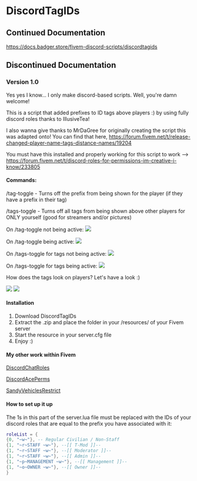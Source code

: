 # DiscordTagIDs
## Continued Documentation
https://docs.badger.store/fivem-discord-scripts/discordtagids
## Discontinued Documentation
### Version 1.0

Yes yes I know... I only make discord-based scripts. Well, you're damn welcome!

This is a script that added prefixes to ID tags above players :) by using fully discord roles thanks to IllusiveTea!

I also wanna give thanks to MrDaGree for originally creating the script this was adapted onto! You can find that here, https://forum.fivem.net/t/release-changed-player-name-tags-distance-names/19204

You must have this installed and properly working for this script to work --> https://forum.fivem.net/t/discord-roles-for-permissions-im-creative-i-know/233805

#### Commands:
/tag-toggle - Turns off the prefix from being shown for the player (if they have a prefix in their tag)

/tags-toggle - Turns off all tags from being shown above other players for ONLY yourself (good for streamers and/or pictures)

On /tag-toggle not being active:
![](https://i.gyazo.com/07766951b02108c7ea49f8cbe2f372cd.png)

On /tag-toggle being active:
![](https://i.gyazo.com/b0249df9842dd7011c231d4deaf54fc7.png)

On /tags-toggle for tags not being active:
![](https://i.gyazo.com/6ba28b6e653f3c7bf82e90c3690a2dc5.png)

On /tags-toggle for tags being active: 
![](https://i.gyazo.com/e3e9656dc5cc0faf42fb3c857106ee72.png)

How does the tags look on players? Let's have a look :)

 ![](https://i.gyazo.com/253bc5c2bb10731cb870f1eb6f8893b4.jpg)
![](https://cdn.discordapp.com/attachments/577615878607077380/588710494483775508/unknown.png)

#### Installation
1. Download DiscordTagIDs 
2. Extract the .zip and place the folder in your /resources/ of your Fivem server
3. Start the resource in your server.cfg file
4. Enjoy :)

#### My other work within Fivem
[DiscordChatRoles](https://forum.fivem.net/t/discordchatroles-release/566338)

[DiscordAcePerms](https://forum.fivem.net/t/discordaceperms-release/573044)

[SandyVehiclesRestrict](https://github.com/TheWolfBadger/SandyVehiclesRestrict)


#### How to set up it up
The 1s in this part of the server.lua file must be replaced with the IDs of your discord roles that are equal to the prefix you have associated with it:
```lua
roleList = {
{0, "~w~"}, -- Regular Civilian / Non-Staff
{1, "~r~STAFF ~w~"}, --[[ T-Mod ]]-- 
{1, "~r~STAFF ~w~"}, --[[ Moderator ]]--
{1, "~r~STAFF ~w~"}, --[[ Admin ]]--
{1, "~p~MANAGEMENT ~w~"}, --[[ Management ]]--
{1, "~o~OWNER ~w~"}, --[[ Owner ]]--
}
